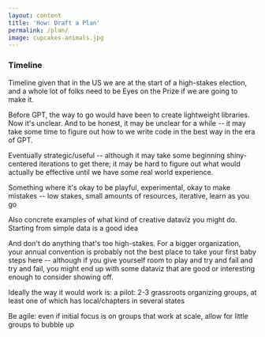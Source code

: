 ```yaml
---
layout: content
title: 'How: Draft a Plan'
permalink: /plan/
image: cupcakes-animals.jpg
---
```



### Timeline

Timeline given that in the US we are at the start of a high-stakes election, and a whole lot of folks need to be Eyes on the Prize if we are going to make it.

Before GPT, the way to go would have been to create lightweight libraries. Now it's unclear. And to be honest, it may be unclear for a while -- it may take some time to figure out how to we write code in the best way in the era of GPT.

Eventually strategic/useful -- although it may take some beginning shiny-centered iterations to get there; it may be hard to figure out what would actually be effective until we have some real world experience.

Something where it's okay to be playful, experimental, okay to make mistakes -- low stakes, small amounts of resources, iterative, learn as you go

Also concrete examples of what kind of creative dataviz you might do. Starting from simple data is a good idea

And don't do anything that's too high-stakes. For a bigger organization, your annual convention is probably not the best place to take your first baby steps here -- although if you give yourself room to play and try and fail and try and fail, you might end up with some dataviz that are good or interesting enough to consider showing off.


Ideally the way it would work is:
a pilot: 2-3 grassroots organizing groups, at least one of which has local/chapters in several states


Be agile: even if initial focus is on groups that work at scale, allow for little groups to bubble up